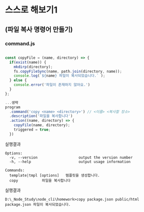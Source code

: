 # 스스로 해보기1

## (파일 복사 명령어 만들기)

### command.js

```javascript

const copyFile = (name, directory) => {
  if(exist(name)) {
    mkdirp(directory);
    fs.copyFileSync(name, path.join(directory, name));
    console.log(`${name} 파일이 복사되었습니다.` );
  } else {
    console.error('파일이 존재하지 않아요.')
  }
};

...생략
program
  .command('copy <name> <directory>') // <이름> <복사할 장소>
  .description('파일을 복사합니다')
  .action((name, directory) => {
    copyFile(name, directory);
    triggered = true;
  })

```
실행결과
<pre><code>Options:
  -v, --version                   output the version number
  -h, --help                      output usage information

Commands:
  template|tmpl [options] <type>  템플릿을 생성합니다.
  copy <name> <directory>         파일을 복사합니다</code></pre>
실행결과
<pre><code>D:\_Node_Study\node_cli\homework>copy package.json public/html
package.json 파일이 복사되었습니다.
</code></pre>




